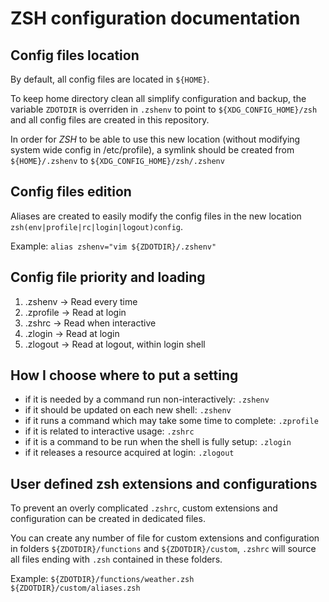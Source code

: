 # ZSH configuration documentation

## Config files location

By default, all config files are located in `${HOME}`.

To keep home directory clean all simplify configuration and backup, the variable `ZDOTDIR` is overriden in `.zshenv` to point to `${XDG_CONFIG_HOME}/zsh` and all config files are created in this repository.

In order for *ZSH* to be able to use this new location (without modifying system wide config in /etc/profile), a symlink should be created from `${HOME}/.zshenv` to `${XDG_CONFIG_HOME}/zsh/.zshenv`

## Config files edition

Aliases are created to easily modify the config files in the new location `zsh(env|profile|rc|login|logout)config`.

Example: `alias zshenv="vim ${ZDOTDIR}/.zshenv"`

## Config file priority and loading

1. .zshenv -> Read every time
2. .zprofile -> Read at login
3. .zshrc  -> Read when interactive
4. .zlogin -> Read at login
5. .zlogout -> Read at logout, within login shell

## How I choose where to put a setting

- if it is needed by a command run non-interactively: `.zshenv`
- if it should be updated on each new shell: `.zshenv`
- if it runs a command which may take some time to complete: `.zprofile`
- if it is related to interactive usage: `.zshrc`
- if it is a command to be run when the shell is fully setup: `.zlogin`
- if it releases a resource acquired at login: `.zlogout`

## User defined zsh extensions and configurations

To prevent an overly complicated `.zshrc`, custom extensions and configuration can be created in dedicated files.

You can create any number of file for custom extensions and configuration in folders `${ZDOTDIR}/functions` and `${ZDOTDIR}/custom`, `.zshrc` will source all files ending with `.zsh` contained in these folders.

Example:
`${ZDOTDIR}/functions/weather.zsh`
`${ZDOTDIR}/custom/aliases.zsh`
